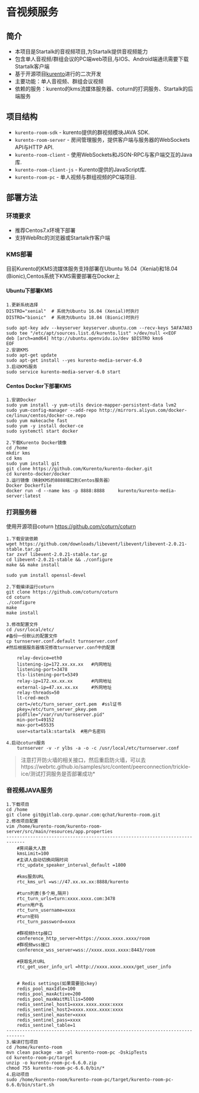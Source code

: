 # 音视频服务

## 简介
* 本项目是Startalk的音视频项目,为Startalk提供音视频能力
* 包含单人音视频/群组会议的PC端web项目,与IOS、Android端通讯需要下载Startalk客户端
* 基于开源项目[kurento](http://www.kurento.org)进行的二次开发
* 主要功能：单人音视频、群组会议视频
* 依赖的服务：kurento的kms流媒体服务器、coturn的打洞服务、Startalk的后端服务

## 项目结构
  * `kurento-room-sdk` - kurento提供的群视频模块JAVA SDK.
  * `kurento-room-server` - 房间管理服务，提供客户端与服务器的WebSockets API与HTTP API.
  * `kurento-room-client` - 使用WebSockets和JSON-RPC与客户端交互的Java库.
  * `kurento-room-client-js` - Kurento提供的JavaScript库.
  * `kurento-room-pc` - 单人视频与群组视频的PC端项目.


## 部署方法

### 环境要求
  - 推荐Centos7.x环境下部署
  - 支持WebRtc的浏览器或Startalk作客户端
  
### KMS部署
目前Kurento的KMS流媒体服务支持部署在Ubuntu 16.04（Xenial)和18.04 (Bionic),Centos系统下KMS需要部署在Docker上

#### Ubuntu下部署KMS

```
1.更新系统选择
DISTRO="xenial"  # 系统为Ubuntu 16.04 (Xenial)时执行
DISTRO="bionic"  # 系统为Ubuntu 18.04 (Bionic)时执行
    
sudo apt-key adv --keyserver keyserver.ubuntu.com --recv-keys 5AFA7A83
sudo tee "/etc/apt/sources.list.d/kurento.list" >/dev/null <<EOF
deb [arch=amd64] http://ubuntu.openvidu.io/dev $DISTRO kms6
EOF
2.安装KMS
sudo apt-get update
sudo apt-get install --yes kurento-media-server-6.0
3.启动KMS服务
sudo service kurento-media-server-6.0 start
```

#### Centos Docker下部署KMS

```
1.安装Docker
sudo yum install -y yum-utils device-mapper-persistent-data lvm2
sudo yum-config-manager --add-repo http://mirrors.aliyun.com/docker-ce/linux/centos/docker-ce.repo
sudo yum makecache fast
sudo yum -y install docker-ce
sudo systemctl start docker

2.下载Kurento Docker镜像 
cd /home
mkdir kms
cd kms
sudo yum install git 
git clone https://github.com/Kurento/kurento-docker.git
cd kurento-docker/docker
3.运行镜像（映射KMS的8888端口到Centos服务器）
Docker Dockerfile
docker run -d --name kms -p 8888:8888     kurento/kurento-media-server:latest
```

### 打洞服务器
使用开源项目coturn
https://github.com/coturn/coturn

```
1.下载安装依赖
wget https://github.com/downloads/libevent/libevent/libevent-2.0.21-stable.tar.gz
tar zxvf libevent-2.0.21-stable.tar.gz
cd libevent-2.0.21-stable && ./configure
make && make install

sudo yum install openssl-devel

2.下载编译运行coturn
git clone https://github.com/coturn/coturn
cd coturn 
./configure 
make 
make install

3.修改配置文件
cd /usr/local/etc/
#备份一份默认的配置文件
cp turnserver.conf.default turnserver.conf
#然后根据服务器情况修改turnserver.conf中的配置

    relay-device=eth0   
    listening-ip=172.xx.xx.xx   #内网地址
    listening-port=3478
    tls-listening-port=5349
    relay-ip=172.xx.xx.xx       #内网地址
    external-ip=47.xx.xx.xx     #外网地址
    relay-threads=50
    lt-cred-mech
    cert=/etc/turn_server_cert.pem  #ssl证书
    pkey=/etc/turn_server_pkey.pem
    pidfile="/var/run/turnserver.pid"
    min-port=49152
    max-port=65535
    user=startalk:startalk  #用户名密码
    
4.启动coturn服务
    turnserver -v -r ylbs -a -o -c /usr/local/etc/turnserver.conf   
```
> 注意打开防火墙的相关接口，然后重启防火墙，可以去https://webrtc.github.io/samples/src/content/peerconnection/trickle-ice/测试打洞服务是否部署成功*

### 音视频JAVA服务
```
1.下载项目
cd /home
git clone git@gitlab.corp.qunar.com:qchat/kurento-room.git
2.修改项目配置
vim /home/kurento-room/kurento-room-server/src/main/resources/app.properties
-----------------------------------------------------------------------------
    #房间最大人数
    kmsLimit=100
    #主讲人自动切换间隔时间
    rtc_update_speaker_interval_default =1800
    
    #kms服务URL
    rtc_kms_url =ws://47.xx.xx.xx:8888/kurento
    
    #turn列表(多个用,隔开)
    rtc_turn_urls=turn:xxxx.xxxx.com:3478
    #turn用户名
    rtc_turn_username=xxxx
    #turn密码
    rtc_turn_password=xxxx
    
    #群视频http接口
    conference_http_server=https://xxxx.xxxx.xxxx/room
    #群视频wss接口
    conference_wss_server=wss://xxxx.xxxx.xxxx:8443/room
    
    #获取名片URL
    rtc_get_user_info_url =http://xxxx.xxxx.xxxx/get_user_info

       
    # Redis settings(如果需要验ckey)
    redis_pool_maxIdle=100
    redis_pool_maxActive=200
    redis_pool_maxWaitMillis=5000
    redis_sentinel_host1=xxxx.xxxx.xxxx:xxxx
    redis_sentinel_host2=xxxx.xxxx.xxxx:xxxx
    redis_sentinel_master=xxxx
    redis_sentinel_pass=xxxx
    redis_sentinel_table=1
-----------------------------------------------------------------------------
3.编译打包项目
cd /home/kurento-room
mvn clean package -am -pl kurento-room-pc -DskipTests
cd kurento-room-pc/target
unzip -o kurento-room-pc-6.6.0.zip
chmod 755 kurento-room-pc-6.6.0/bin/*
4.启动项目
sudo /home/kurento-room/kurento-room-pc/target/kurento-room-pc-6.6.0/bin/start.sh
```